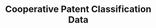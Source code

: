 ---
layout: default
bigquery: https://console.cloud.google.com/bigquery?p=patents-public-data&d=cpc&page=dataset
citation: '“Cooperative Patent Classification” by the EPO and USPTO, for public use. '
contributors: EPO, USPTO
cost: None
description: Cooperative Patent Classification Data contains the scheme and definitions
  of the Cooperative Patent Classification system for classifying patent documents.
  The CPC is the result of a partnership between the EPO and the USPTO in their joint
  effort to develop a common, internationally compatible classification system for
  technical documents, in particular patent publications, which will be used by both
  offices in the patent granting process
documentation: https://www.cooperativepatentclassification.org/cpcSchemeAndDefinitions
last_edit: 04/06/2022, 22:00:02
location: https://www.cooperativepatentclassification.org/index
maintained_by: USPTO, EPO
schema_fields:
- applicationReferences
- parents
- symbol
- notAllocatable
- title_part
- status
- children
- additional_only
- breakdownCode
- application_references
- definition
- residualReferences
- breakdown_code
- informativeReferences
- synonyms
- sizeCache
- residual_references
- glossary
- date_revised
- titlePart
- dateRevised
- limiting_references
- child_groups
- ipc_concordant
- limitingReferences
- childGroups
- ipcConcordant
- level
- title_full
- not_allocatable
- informative_references
- titleFull
shortname: cooperative_patent_classification
tags:
- patents
- science
title: Cooperative Patent Classification Data
uuid: 984374a7-16e9-4b35-9445-458daceb01bf
---